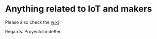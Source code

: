 # Anything related to IoT and makers
Please also check the [wiki](https://github.com/proyectolindeker/IoT/wiki)

Regards.
  ProyectoLindeKer.